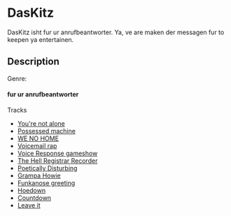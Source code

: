 # DasKitz
DasKitz isht fur ur anrufbeantworter. Ya, ve are maken der messagen fur to keepen ya entertainen.

<!-- {$gd_track_artwork_url} -->

### <!-- {$gd_track_title} -->

#### <!-- {$gd_track_user} -->

## Description

<!-- {$gd_track_artwork_url} -->

<!-- {$gd_track_description} -->

Genre: <!-- {$gd_track_genre} -->

#### fur ur anrufbeantworter <!-- {$gd_info} -->

Tracks <!-- {$gd_selector_tracks} -->
- [You're not alone](https://soundcloud.com/ugotsta/youre-not-alone)
- [Possessed machine](https://soundcloud.com/ugotsta/possessed-machine)
- [WE NO HOME](https://soundcloud.com/ugotsta/we-no-home)
- [Voicemail rap](https://soundcloud.com/ugotsta/voicemail-rap)
- [Voice Response gameshow](https://soundcloud.com/ugotsta/voice-response-gameshow)
- [The Hell Registrar Recorder](https://soundcloud.com/ugotsta/the-hell-registrar-recorder)
- [Poetically Disturbing](https://soundcloud.com/ugotsta/poetically-disturbing)
- [Grampa Howie](https://soundcloud.com/ugotsta/grampa-howie)
- [Funkanose greeting](https://soundcloud.com/ugotsta/funkanose-greeting)
- [Hoedown](https://soundcloud.com/ugotsta/hoedown)
- [Countdown](https://soundcloud.com/ugotsta/countdown)
- [Leave it](https://soundcloud.com/ugotsta/leave-it)

<!-- {$gd_slider_volume="1,0,1,0.01"} -->

<!-- {$gd_toc=} -->

<!-- {$gd_hide} -->
